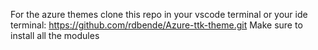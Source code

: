 For the azure themes clone this repo in your vscode terminal or your ide terminal:
https://github.com/rdbende/Azure-ttk-theme.git
Make sure to install all the modules
